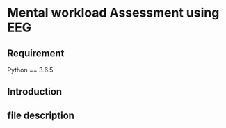 Mental workload Assessment using EEG
===

## Requirement

Python == 3.6.5  

## Introduction


## file description





